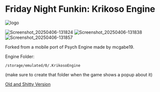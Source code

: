 # Friday Night Funkin: Krikoso Engine

![logo](https://github.com/user-attachments/assets/8175a866-04ca-4e3b-be9e-75f975c0329e)

![Screenshot_20250406-131824](https://github.com/user-attachments/assets/ae67131d-e666-413e-9338-b8769a30c799)
![Screenshot_20250406-131838](https://github.com/user-attachments/assets/2cbc799b-ed5e-43a7-8d45-68b7b016941f)
![Screenshot_20250406-131857](https://github.com/user-attachments/assets/29f7055c-0c18-421a-b71b-f94e4ea83e00)


Forked from a mobile port of Psych Engine made by mcgabe19.

Engine Folder:
```
/storage/emulated/0/.KrikosoEngine
```
(make sure to create that folder when the game shows a popup about it)


[Old and Shitty Version](https://github.com/HogMedioScorched/FNF-PsychEngine-Mobile-HogsTake/)
